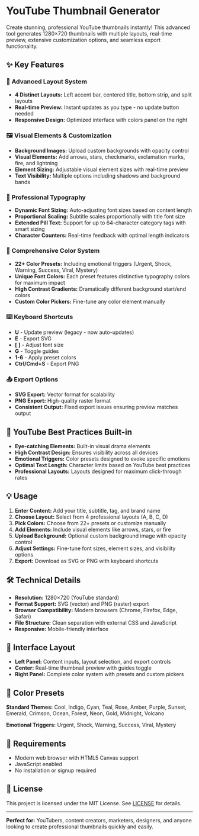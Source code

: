 
# YouTube Thumbnail Generator

Create stunning, professional YouTube thumbnails instantly! This advanced tool generates 1280×720 thumbnails with multiple layouts, real-time preview, extensive customization options, and seamless export functionality.

## ✨ Key Features

### 🎨 **Advanced Layout System**
- **4 Distinct Layouts:** Left accent bar, centered title, bottom strip, and split layouts
- **Real-time Preview:** Instant updates as you type - no update button needed
- **Responsive Design:** Optimized interface with colors panel on the right

### 🖼️ **Visual Elements & Customization**
- **Background Images:** Upload custom backgrounds with opacity control
- **Visual Elements:** Add arrows, stars, checkmarks, exclamation marks, fire, and lightning
- **Element Sizing:** Adjustable visual element sizes with real-time preview
- **Text Visibility:** Multiple options including shadows and background bands

### 🎯 **Professional Typography**
- **Dynamic Font Sizing:** Auto-adjusting font sizes based on content length
- **Proportional Scaling:** Subtitle scales proportionally with title font size
- **Extended Pill Text:** Support for up to 64-character category tags with smart sizing
- **Character Counters:** Real-time feedback with optimal length indicators

### 🌈 **Comprehensive Color System**
- **22+ Color Presets:** Including emotional triggers (Urgent, Shock, Warning, Success, Viral, Mystery)
- **Unique Font Colors:** Each preset features distinctive typography colors for maximum impact
- **High Contrast Gradients:** Dramatically different background start/end colors
- **Custom Color Pickers:** Fine-tune any color element manually

### ⌨️ **Keyboard Shortcuts**
- **U** - Update preview (legacy - now auto-updates)
- **E** - Export SVG
- **[** **]** - Adjust font size
- **G** - Toggle guides
- **1-6** - Apply preset colors
- **Ctrl/Cmd+S** - Export PNG

### 📤 **Export Options**
- **SVG Export:** Vector format for scalability
- **PNG Export:** High-quality raster format
- **Consistent Output:** Fixed export issues ensuring preview matches output

## 🚀 YouTube Best Practices Built-in

- **Eye-catching Elements:** Built-in visual drama elements
- **High Contrast Design:** Ensures visibility across all devices
- **Emotional Triggers:** Color presets designed to evoke specific emotions
- **Optimal Text Length:** Character limits based on YouTube best practices
- **Professional Layouts:** Layouts designed for maximum click-through rates

## 💡 Usage

1. **Enter Content:** Add your title, subtitle, tag, and brand name
2. **Choose Layout:** Select from 4 professional layouts (A, B, C, D)
3. **Pick Colors:** Choose from 22+ presets or customize manually
4. **Add Elements:** Include visual elements like arrows, stars, or fire
5. **Upload Background:** Optional custom background image with opacity control
6. **Adjust Settings:** Fine-tune font sizes, element sizes, and visibility options
7. **Export:** Download as SVG or PNG with keyboard shortcuts

## 🛠️ Technical Details

- **Resolution:** 1280×720 (YouTube standard)
- **Format Support:** SVG (vector) and PNG (raster) export
- **Browser Compatibility:** Modern browsers (Chrome, Firefox, Edge, Safari)
- **File Structure:** Clean separation with external CSS and JavaScript
- **Responsive:** Mobile-friendly interface

## 📱 Interface Layout

- **Left Panel:** Content inputs, layout selection, and export controls
- **Center:** Real-time thumbnail preview with guides toggle
- **Right Panel:** Complete color system with presets and custom pickers

## 🎨 Color Presets

**Standard Themes:** Cool, Indigo, Cyan, Teal, Rose, Amber, Purple, Sunset, Emerald, Crimson, Ocean, Forest, Neon, Gold, Midnight, Volcano

**Emotional Triggers:** Urgent, Shock, Warning, Success, Viral, Mystery

## 🔧 Requirements

- Modern web browser with HTML5 Canvas support
- JavaScript enabled
- No installation or signup required

## 📄 License

This project is licensed under the MIT License. See [LICENSE](LICENSE) for details.

---

**Perfect for:** YouTubers, content creators, marketers, designers, and anyone looking to create professional thumbnails quickly and easily.
